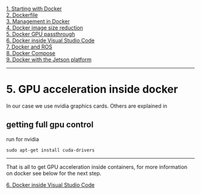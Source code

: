 

[1. Starting with Docker](docker_starting.md)  
[2. Dockerfile](docker_dockerfile.md)  
[3. Management in Docker](docker_management.md)  
[4. Docker image size reduction](docker_sizereduction.md)  
[5. Docker GPU passthrough](docker_gpu_passthrough.md)  
[6. Docker inside Visual Studio Code](docker_vscode.md)  
[7. Docker and ROS](docker_ros.md)  
[8. Docker Compose](docker_compose.md)  
[9. Docker with the Jetson platform](docker_jetson.md) 

___

# 5. GPU acceleration inside docker
In our case we use nvidia graphics cards. Others are explained in 

## getting full gpu control

run for nvidia 
```
sudo apt-get install cuda-drivers
```























___

That is all to get GPU acceleration inside containers, for more information on docker see below for the next step.
 
[6. Docker inside Visual Studio Code](docker_vscode.md)  







